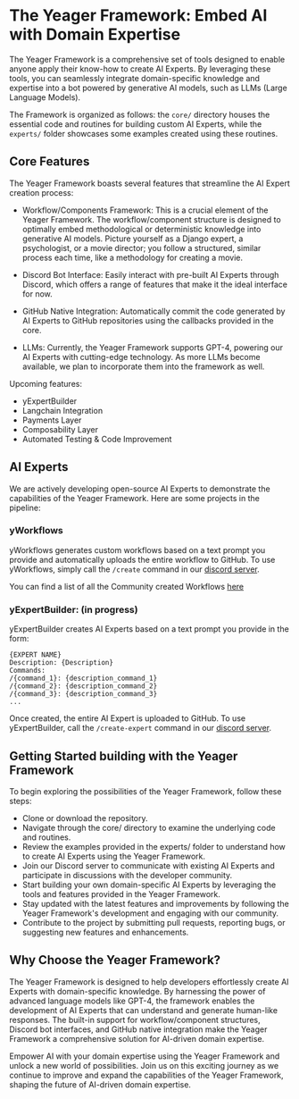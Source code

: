 # The Yeager Framework: Embed AI with Domain Expertise
The Yeager Framework is a comprehensive set of tools designed to enable anyone apply their know-how to create AI Experts. By leveraging these tools, you can seamlessly integrate domain-specific knowledge and expertise into a bot powered by generative AI models, such as LLMs (Large Language Models).

The Framework is organized as follows: the `core/` directory houses the essential code and routines for building custom AI Experts, while the `experts/` folder showcases some examples created using these routines.

## Core Features
The Yeager Framework boasts several features that streamline the AI Expert creation process:

- Workflow/Components Framework: This is a crucial element of the Yeager Framework. The workflow/component structure is designed to optimally embed methodological or deterministic knowledge into generative AI models. Picture yourself as a Django expert, a psychologist, or a movie director; you follow a structured, similar process each time, like a methodology for creating a movie.

- Discord Bot Interface: Easily interact with pre-built AI Experts through Discord, which offers a range of features that make it the ideal interface for now.

- GitHub Native Integration: Automatically commit the code generated by AI Experts to GitHub repositories using the callbacks provided in the core.

- LLMs: Currently, the Yeager Framework supports GPT-4, powering our AI Experts with cutting-edge technology. As more LLMs become available, we plan to incorporate them into the framework as well.

Upcoming features:

- yExpertBuilder
- Langchain Integration
- Payments Layer
- Composability Layer
- Automated Testing & Code Improvement

## AI Experts
We are actively developing open-source AI Experts to demonstrate the capabilities of the Yeager Framework. Here are some projects in the pipeline:

### yWorkflows
yWorkflows generates custom workflows based on a text prompt you provide and automatically uploads the entire workflow to GitHub. To use yWorkflows, simply call the `/create` command in our [discord server](https://discord.com/invite/VpfmXEMN66).

You can find a list of all the Community created Workflows [here](https://github.com/search/advanced?q=org%3Ayeagerai+yWorkflows-&type=Repositories)

### yExpertBuilder: (in progress) 
yExpertBuilder creates AI Experts based on a text prompt you provide in the form:

```
{EXPERT NAME}
Description: {Description}
Commands: 
/{command_1}: {description_command_1}
/{command_2}: {description_command_2}
/{command_3}: {description_command_3}
...
```

Once created, the entire AI Expert is uploaded to GitHub. To use yExpertBuilder, call the `/create-expert` command in our [discord server](https://discord.com/invite/VpfmXEMN66).

## Getting Started building with the Yeager Framework
To begin exploring the possibilities of the Yeager Framework, follow these steps:
- Clone or download the repository.
- Navigate through the core/ directory to examine the underlying code and routines.
- Review the examples provided in the experts/ folder to understand how to create AI Experts using the Yeager Framework.
- Join our Discord server to communicate with existing AI Experts and participate in discussions with the developer community.
- Start building your own domain-specific AI Experts by leveraging the tools and features provided in the Yeager Framework.
- Stay updated with the latest features and improvements by following the Yeager Framework's development and engaging with our community.
- Contribute to the project by submitting pull requests, reporting bugs, or suggesting new features and enhancements.

## Why Choose the Yeager Framework?
The Yeager Framework is designed to help developers effortlessly create AI Experts with domain-specific knowledge. By harnessing the power of advanced language models like GPT-4, the framework enables the development of AI Experts that can understand and generate human-like responses. The built-in support for workflow/component structures, Discord bot interfaces, and GitHub native integration make the Yeager Framework a comprehensive solution for AI-driven domain expertise.

Empower AI with your domain expertise using the Yeager Framework and unlock a new world of possibilities. Join us on this exciting journey as we continue to improve and expand the capabilities of the Yeager Framework, shaping the future of AI-driven domain expertise.
